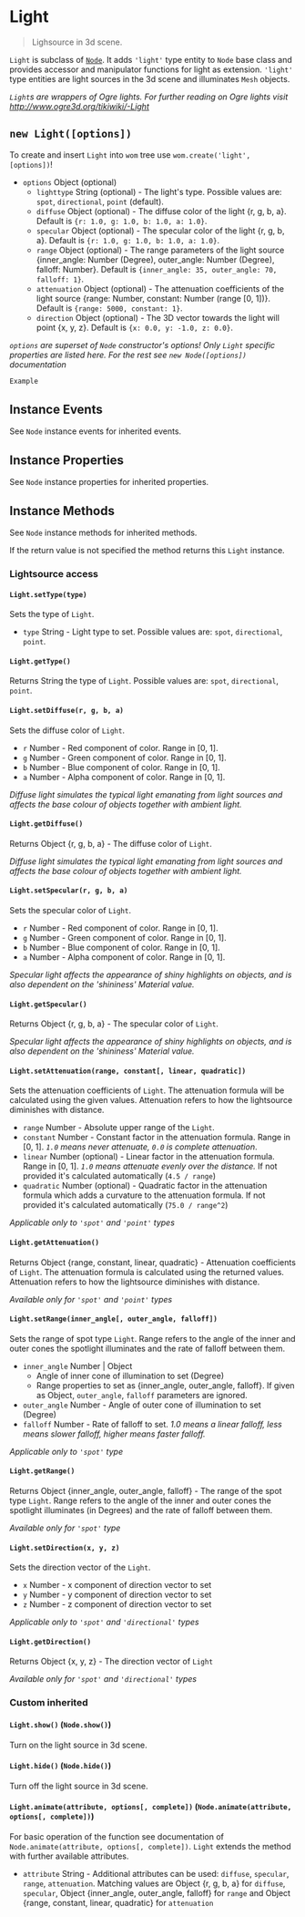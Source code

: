 # Light

> Lighsource in 3d scene.

`Light` is subclass of [`Node`](node.md). It adds `'light'` type entity to `Node` base class and provides accessor and manipulator functions for light as extension. `'light'` type entities are light sources in the 3d scene and illuminates `Mesh` objects.

_`Light`s are wrappers of Ogre lights. For further reading on Ogre lights visit http://www.ogre3d.org/tikiwiki/-Light_

## `new Light([options])`
To create and insert `Light` into `wom` tree use `wom.create('light', [options])`!
* `options` Object (optional)
  * `lighttype` String (optional) - The light's type. Possible values are: `spot`, `directional`, `point` (default).
  * `diffuse` Object (optional) - The diffuse color of the light {r, g, b, a}. Default is `{r: 1.0, g: 1.0, b: 1.0, a: 1.0}`.
  * `specular` Object (optional) - The specular color of the light {r, g, b, a}. Default is `{r: 1.0, g: 1.0, b: 1.0, a: 1.0}`.
  * `range` Object (optional) - The range parameters of the light source {inner_angle: Number (Degree), outer_angle: Number (Degree), falloff: Number}. Default is `{inner_angle: 35, outer_angle: 70, falloff: 1}`.
  * `attenuation` Object (optional) - The attenuation coefficients of the light
    source {range: Number, constant: Number (range [0, 1])}. Default is `{range: 5000, constant: 1}`.
  * `direction` Object (optional) - The 3D vector towards the light will point {x, y, z}. Default is `{x: 0.0, y: -1.0, z: 0.0}`.

_`options` are superset of `Node` constructor's options! Only `Light` specific properties are listed here. For the rest see `new Node([options])` documentation_

```js
Example
```

## Instance Events
See `Node` instance events for inherited events.

## Instance Properties
See `Node` instance properties for inherited properties.

## Instance Methods
See `Node` instance methods for inherited methods.

If the return value is not specified the method returns this `Light` instance.

### Lightsource access

#### `Light.setType(type)`
Sets the type of `Light`.
* `type` String - Light type to set. Possible values are: `spot`, `directional`, `point`.

#### `Light.getType()`
Returns String the type of `Light`. Possible values are: `spot`, `directional`, `point`.

#### `Light.setDiffuse(r, g, b, a)`
Sets the diffuse color of `Light`.
* `r` Number - Red component of color. Range in [0, 1].
* `g` Number - Green component of color. Range in [0, 1].
* `b` Number - Blue component of color. Range in [0, 1].
* `a` Number - Alpha component of color. Range in [0, 1].

_Diffuse light simulates the typical light emanating from light sources and affects the base colour of objects together with ambient light._

#### `Light.getDiffuse()`
Returns Object {r, g, b, a} - The diffuse color of `Light`.

_Diffuse light simulates the typical light emanating from light sources and affects the base colour of objects together with ambient light._

#### `Light.setSpecular(r, g, b, a)`
Sets the specular color of `Light`.
* `r` Number - Red component of color. Range in [0, 1].
* `g` Number - Green component of color. Range in [0, 1].
* `b` Number - Blue component of color. Range in [0, 1].
* `a` Number - Alpha component of color. Range in [0, 1].

_Specular light affects the appearance of shiny highlights on objects, and is also dependent on the 'shininess' Material value._

#### `Light.getSpecular()`
Returns Object {r, g, b, a} - The specular color of `Light`.

_Specular light affects the appearance of shiny highlights on objects, and is also dependent on the 'shininess' Material value._

#### `Light.setAttenuation(range, constant[, linear, quadratic])`
Sets the attenuation coefficients of `Light`. The attenuation formula will be calculated using the given values. Attenuation refers to how the lightsource diminishes with distance.
* `range` Number - Absolute upper range of the `Light`.
* `constant` Number - Constant factor in the attenuation formula. Range in [0, 1]. _`1.0` means never attenuate, `0.0` is complete attenuation_.
* `linear` Number (optional) - Linear factor in the attenuation formula. Range in [0, 1]. _`1.0` means attenuate evenly over the distance._ If not provided it's calculated automatically (`4.5 / range`)
* `quadratic` Number (optional) - Quadratic factor in the attenuation formula which adds a curvature to the attenuation formula. If not provided it's calculated automatically (`75.0 / range^2`)

_Applicable only to `'spot'` and `'point'` types_

#### `Light.getAttenuation()`
Returns Object {range, constant, linear, quadratic} - Attenuation coefficients of `Light`. The attenuation formula is calculated using the returned values. Attenuation refers to how the lightsource diminishes with distance.

_Available only for `'spot'` and `'point'` types_

#### `Light.setRange(inner_angle[, outer_angle, falloff])`
Sets the range of spot type `Light`. Range refers to the angle of the inner and outer cones the spotlight illuminates and the rate of falloff between them.
* `inner_angle` Number | Object
  - Angle of inner cone of illumination to set (Degree)
  - Range properties to set as {inner_angle, outer_angle, falloff}. If given as Object, `outer_angle`, `falloff` parameters are ignored.
* `outer_angle` Number - Angle of outer cone of illumination to set (Degree)
* `falloff` Number - Rate of falloff to set. _1.0 means a linear falloff, less means slower falloff, higher means faster falloff._

_Applicable only to `'spot'` type_

#### `Light.getRange()`
Returns Object {inner_angle, outer_angle, falloff} - The range of the spot type `Light`. Range refers to the angle of the inner and outer cones the spotlight illuminates (in Degrees) and the rate of falloff between them.

_Available only for `'spot'` type_

#### `Light.setDirection(x, y, z)`
Sets the direction vector of the `Light`.
* `x` Number - x component of direction vector to set
* `y` Number - y component of direction vector to set
* `z` Number - z component of direction vector to set

_Applicable only to `'spot'` and `'directional'` types_

#### `Light.getDirection()`
Returns Object {x, y, z} - The direction vector of `Light`

_Available only for `'spot'` and `'directional'` types_

### Custom inherited

#### `Light.show()` (`Node.show()`)
Turn on the light source in 3d scene.

#### `Light.hide()` (`Node.hide()`)
Turn off the light source in 3d scene.

#### `Light.animate(attribute, options[, complete])` (`Node.animate(attribute, options[, complete])`)
For basic operation of the function see documentation of `Node.animate(attribute, options[, complete])`. `Light` extends the method with further available attributes.
* `attribute` String - Additional attributes can be used: `diffuse`, `specular`, `range`, `attenuation`. Matching values are Object {r, g, b, a} for `diffuse`, `specular`, Object {inner_angle, outer_angle, falloff} for `range` and Object {range, constant, linear, quadratic} for `attenuation`
